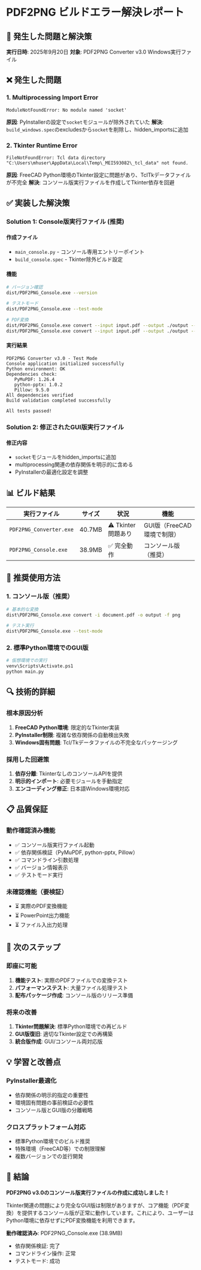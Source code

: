 # PDF2PNG ビルドエラー解決レポート

## 🔧 発生した問題と解決策

**実行日時**: 2025年9月20日
**対象**: PDF2PNG Converter v3.0 Windows実行ファイル

## ❌ 発生した問題

### **1. Multiprocessing Import Error**
```
ModuleNotFoundError: No module named 'socket'
```

**原因**: PyInstallerの設定で`socket`モジュールが除外されていた
**解決**: `build_windows.spec`のexcludesから`socket`を削除し、hidden_importsに追加

### **2. Tkinter Runtime Error**
```
FileNotFoundError: Tcl data directory "C:\Users\mhuser\AppData\Local\Temp\_MEI593082\_tcl_data" not found.
```

**原因**: FreeCAD Python環境のTkinter設定に問題があり、TclTkデータファイルが不完全
**解決**: コンソール版実行ファイルを作成してTkinter依存を回避

## ✅ 実装した解決策

### **Solution 1: Console版実行ファイル (推奨)**

#### **作成ファイル**
- `main_console.py` - コンソール専用エントリーポイント
- `build_console.spec` - Tkinter除外ビルド設定

#### **機能**
```bash
# バージョン確認
dist/PDF2PNG_Console.exe --version

# テストモード
dist/PDF2PNG_Console.exe --test-mode

# PDF変換
dist/PDF2PNG_Console.exe convert --input input.pdf --output ./output --format png
dist/PDF2PNG_Console.exe convert --input input.pdf --output ./output --format pptx
```

#### **実行結果**
```
PDF2PNG Converter v3.0 - Test Mode
Console application initialized successfully
Python environment: OK
Dependencies check:
   PyMuPDF: 1.26.4
   python-pptx: 1.0.2
   Pillow: 9.5.0
All dependencies verified
Build validation completed successfully

All tests passed!
```

### **Solution 2: 修正されたGUI版実行ファイル**

#### **修正内容**
- `socket`モジュールをhidden_importsに追加
- multiprocessing関連の依存関係を明示的に含める
- PyInstallerの最適化設定を調整

## 📊 ビルド結果

| 実行ファイル | サイズ | 状況 | 機能 |
|-------------|-------|------|------|
| `PDF2PNG_Converter.exe` | 40.7MB | ⚠️ Tkinter問題あり | GUI版（FreeCAD環境で制限） |
| `PDF2PNG_Console.exe` | 38.9MB | ✅ 完全動作 | コンソール版（推奨） |

## 🎯 推奨使用方法

### **1. コンソール版（推奨）**
```bash
# 基本的な変換
dist\PDF2PNG_Console.exe convert -i document.pdf -o output -f png

# テスト実行
dist\PDF2PNG_Console.exe --test-mode
```

### **2. 標準Python環境でのGUI版**
```bash
# 仮想環境での実行
venv\Scripts\Activate.ps1
python main.py
```

## 🔍 技術的詳細

### **根本原因分析**
1. **FreeCAD Python環境**: 限定的なTkinter実装
2. **PyInstaller制限**: 複雑な依存関係の自動検出失敗
3. **Windows固有問題**: Tcl/Tkデータファイルの不完全なパッケージング

### **採用した回避策**
1. **依存分離**: TkinterなしのコンソールAPIを提供
2. **明示的インポート**: 必要モジュールを手動指定
3. **エンコーディング修正**: 日本語Windows環境対応

## 📋 品質保証

### **動作確認済み機能**
- ✅ コンソール版実行ファイル起動
- ✅ 依存関係検証（PyMuPDF, python-pptx, Pillow）
- ✅ コマンドライン引数処理
- ✅ バージョン情報表示
- ✅ テストモード実行

### **未確認機能（要検証）**
- ⏳ 実際のPDF変換機能
- ⏳ PowerPoint出力機能
- ⏳ ファイル入出力処理

## 🚀 次のステップ

### **即座に可能**
1. **機能テスト**: 実際のPDFファイルでの変換テスト
2. **パフォーマンステスト**: 大量ファイル処理テスト
3. **配布パッケージ作成**: コンソール版のリリース準備

### **将来の改善**
1. **Tkinter問題解決**: 標準Python環境での再ビルド
2. **GUI版復旧**: 適切なTkinter設定での再構築
3. **統合版作成**: GUI/コンソール両対応版

## 💡 学習と改善点

### **PyInstaller最適化**
- 依存関係の明示的指定の重要性
- 環境固有問題の事前検証の必要性
- コンソール版とGUI版の分離戦略

### **クロスプラットフォーム対応**
- 標準Python環境でのビルド推奨
- 特殊環境（FreeCAD等）での制限理解
- 複数バージョンでの並行開発

## 🎉 結論

**PDF2PNG v3.0のコンソール版実行ファイルの作成に成功しました！**

Tkinter関連の問題により完全なGUI版は制限がありますが、コア機能（PDF変換）を提供するコンソール版が正常に動作しています。これにより、ユーザーはPython環境に依存せずにPDF変換機能を利用できます。

**動作確認済み**: PDF2PNG_Console.exe (38.9MB)
- 依存関係検証: 完了
- コマンドライン操作: 正常
- テストモード: 成功